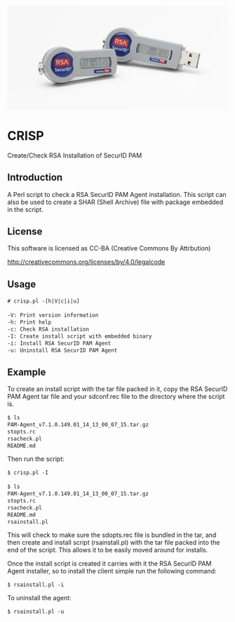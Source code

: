 ![alt tag](https://raw.githubusercontent.com/lateralblast/crisp/master/crisp.jpg)

CRISP
=====

Create/Check RSA Installation of SecurID PAM

Introduction
------------

A Perl script to check a RSA SecurID PAM Agent installation.
This script can also be used to create a SHAR (Shell Archive) file with package
embedded in the script.

License
-------

This software is licensed as CC-BA (Creative Commons By Attrbution)

http://creativecommons.org/licenses/by/4.0/legalcode

Usage
-----

```
# crisp.pl -[h|V|c|i|u]

-V: Print version information
-h: Print help
-c: Check RSA installation
-I: Create install script with embedded binary
-i: Install RSA SecurID PAM Agent
-u: Uninstall RSA SecurID PAM Agent
```

Example
-------

To create an install script with the tar file packed in it, copy the RSA SecurID
PAM Agent tar file and your sdconf.rec file to the directory where the script is.

```
$ ls
PAM-Agent_v7.1.0.149.01_14_13_00_07_15.tar.gz
stopts.rc
rsacheck.pl
README.md
```

Then run the script:

```
$ crisp.pl -I

$ ls
PAM-Agent_v7.1.0.149.01_14_13_00_07_15.tar.gz
stopts.rc
rsacheck.pl
README.md
rsainstall.pl
```

This will check to make sure the sdopts.rec file is bundled in the tar, and then
create and install script (rsainstall.pl) with the tar file packed into the end
of the script. This allows it to be easily moved around for installs.

Once the install script is created it carries with it the RSA SecurID PAM Agent
installer, so to install the client simple run the following command:

```
$ rsainstall.pl -i
```

To uninstall the agent:

```
$ rsainstall.pl -u
```

